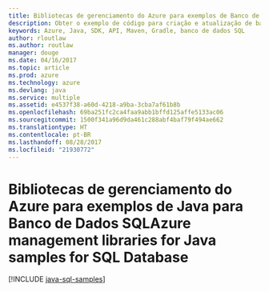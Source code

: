 ```yaml
---
title: Bibliotecas de gerenciamento do Azure para exemplos de Banco de Dados SQL para Java
description: Obter o exemplo de código para criação e atualização de bancos de dados SQL do Azure usando as bibliotecas de gerenciamento do Azure para Java
keywords: Azure, Java, SDK, API, Maven, Gradle, banco de dados SQL
author: rloutlaw
ms.author: routlaw
manager: douge
ms.date: 04/16/2017
ms.topic: article
ms.prod: azure
ms.technology: azure
ms.devlang: java
ms.service: multiple
ms.assetid: e4537f38-a60d-4218-a9ba-3cba7af61b8b
ms.openlocfilehash: 69ba251fc2ca4faa9abb1bffd125affe5133ac06
ms.sourcegitcommit: 1500f341a96d9da461c288abf4baf79f494ae662
ms.translationtype: HT
ms.contentlocale: pt-BR
ms.lasthandoff: 08/28/2017
ms.locfileid: "21930772"
---
```

# <a name="azure-management-libraries-for-java-samples-for-sql-database"></a><span data-ttu-id="7e303-104">Bibliotecas de gerenciamento do Azure para exemplos de Java para Banco de Dados SQL</span><span class="sxs-lookup"><span data-stu-id="7e303-104">Azure management libraries for Java samples for SQL Database</span></span>

[!INCLUDE [java-sql-samples](includes/java-sql-samples.md)]